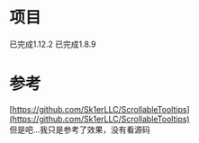 # 项目
已完成1.12.2
已完成1.8.9

# 参考
[https://github.com/Sk1erLLC/ScrollableTooltips](https://github.com/Sk1erLLC/ScrollableTooltips)  
但是吧...我只是参考了效果，没有看源码
